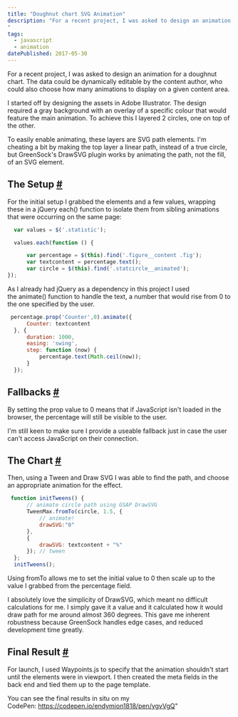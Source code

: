 ```yaml
---
title: "Doughnut chart SVG Animation"
description: "For a recent project, I was asked to design an animation for a doughnut chart. The data could be dynamically editable by the content author, who could also choose how many animations to display on a given content area.
"
tags: 
  - javascript
  - animation
datePublished: 2017-05-30
---
```

For a recent project, I was asked to design an animation for a doughnut chart. The data could be dynamically editable by the content author, who could also choose how many animations to display on a given content area.

I started off by designing the assets in Adobe Illustrator. The design required a gray background with an overlay of a specific colour that would feature the main animation. To achieve this I layered 2 circles, one on top of the other.

To easily enable animating, these layers are SVG path elements. I'm cheating a bit by making the top layer a linear path, instead of a true circle, but GreenSock's DrawSVG plugin works by animating the path, not the fill, of an SVG element.

## The Setup [#](https://deliciousreverie.co.uk/posts/doughnut-chart-svg-animation/#the-setup)

For the initial setup I grabbed the elements and a few values, wrapping these in a jQuery each() function to isolate them from sibling animations that were occurring on the same page:

```javascript
  var values = $('.statistic');

  values.each(function () {

      var percentage = $(this).find('.figure__content .fig');
      var textcontent = percentage.text();
      var circle = $(this).find('.statcircle__animated');
});
```

As I already had jQuery as a dependency in this project I used the animate() function to handle the text, a number that would rise from 0 to the one specified by the user.

```javascript
 percentage.prop('Counter',0).animate({
      Counter: textcontent
  }, {
      duration: 1000,
      easing: 'swing',
      step: function (now) {
          percentage.text(Math.ceil(now));
      }
  });
```

## Fallbacks [#](https://deliciousreverie.co.uk/posts/doughnut-chart-svg-animation/#fallbacks)

By setting the prop value to 0 means that if JavaScript isn't loaded in the browser, the percentage will still be visible to the user.

I'm still keen to make sure I provide a useable fallback just in case the user can't access JavaScript on their connection.

## The Chart [#](https://deliciousreverie.co.uk/posts/doughnut-chart-svg-animation/#the-chart)

Then, using a Tween and Draw SVG I was able to find the path, and choose an appropriate animation for the effect.

```javascript
 function initTweens() {
      // animate circle path using GSAP DrawSVG
      TweenMax.fromTo(circle, 1.5, {
          // animate!
          drawSVG:"0"
      },
      {
          drawSVG: textcontent + "%"
      }); // tween
  };
  initTweens();
```

Using fromTo allows me to set the initial value to 0 then scale up to the value I grabbed from the percentage field.

I absolutely love the simplicity of DrawSVG, which meant no difficult calculations for me. I simply gave it a value and it calculated how it would draw path for me around almost 360 degrees. This gave me inherent robustness because GreenSock handles edge cases, and reduced development time greatly.

## Final Result [#](https://deliciousreverie.co.uk/posts/doughnut-chart-svg-animation/#final-result)

For launch, I used Waypoints.js to specify that the animation shouldn't start until the elements were in viewport. I then created the meta fields in the back end and tied them up to the page template.

You can see the final results in situ on my CodePen: https://codepen.io/endymion1818/pen/ygvVgQ"